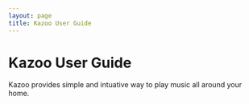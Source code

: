 ```yaml
---
layout: page
title: Kazoo User Guide
---
```


# Kazoo User Guide

Kazoo provides simple and intuative way to play music all around your home.
